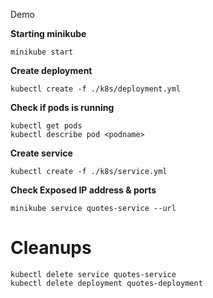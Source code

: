 Demo

**Starting minikube**
```
minikube start
```

**Create deployment**
```
kubectl create -f ./k8s/deployment.yml
```

**Check if pods is running**
```
kubectl get pods
kubectl describe pod <podname>
```

**Create service**
```
kubectl create -f ./k8s/service.yml
```

**Check Exposed IP address & ports**
```
minikube service quotes-service --url
```
# Cleanups
```
kubectl delete service quotes-service
kubectl delete deployment quotes-deployment
```


